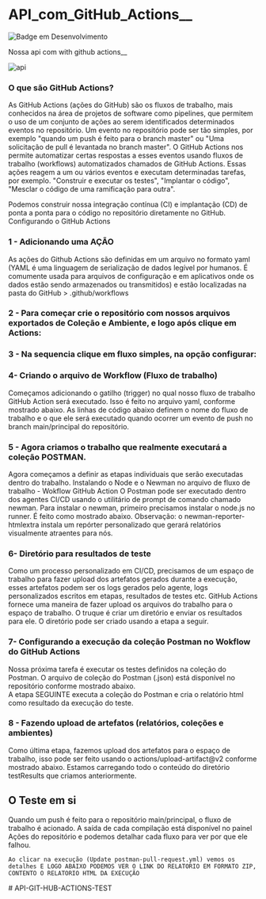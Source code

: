 # API_com_GitHub_Actions__
![Badge em Desenvolvimento](http://img.shields.io/static/v1?label=STATUS&message=%20CONCLUIDO&color=GREEN&style=for-the-badge)

Nossa api com with github actions__ 

![api](https://user-images.githubusercontent.com/33332202/174480260-f97d8667-463a-4041-862f-0fd2fadbfb95.jpg)

### O que são GitHub Actions?
As GitHub Actions (ações do GitHub) são os fluxos de trabalho, mais conhecidos na área de projetos de software como pipelines, que permitem o uso de um conjunto de ações ao serem identificados determinados eventos  no repositório. Um evento no repositório pode ser tão simples, por exemplo "quando um push é feito para o branch master" ou "Uma solicitação de pull é levantada no branch master". O GitHub Actions nos permite automatizar certas respostas a esses eventos usando fluxos de trabalho (workflows) automatizados chamados de GitHub Actions. Essas ações reagem a um ou vários eventos e executam determinadas tarefas, por exemplo. "Construir e executar os testes", "Implantar o código", "Mesclar o código de uma ramificação para outra".

Podemos construir nossa integração contínua (CI) e implantação (CD) de ponta a ponta para o código no repositório diretamente no GitHub.
Configurando o  GitHub Actions

### 1 - Adicionando uma AÇÃO
As ações do Github Actions são definidas em um arquivo no formato yaml (YAML é uma linguagem de serialização de dados legível por humanos. É comumente usada para arquivos de configuração e em aplicativos onde os dados estão sendo armazenados ou transmitidos) e estão localizadas na pasta do GitHub > .github/workflows
 
### 2 - Para começar crie o repositório com nossos arquivos exportados de Coleção e Ambiente, e logo após clique em Actions: 
 
### 3 - Na sequencia clique em fluxo simples, na opção configurar:
 
### 4- Criando o arquivo de Workflow (Fluxo de trabalho)
Começamos adicionando o gatilho (trigger) no qual nosso fluxo de trabalho GitHub Action será executado. Isso é feito no arquivo yaml, conforme mostrado abaixo. As linhas de código abaixo definem o nome do fluxo de trabalho e o que ele será executado quando ocorrer um evento de push no branch main/principal do repositório.
 
### 5 - Agora criamos o trabalho que realmente executará a coleção POSTMAN.
 
Agora começamos a definir as etapas individuais que serão executadas dentro do trabalho.
Instalando o Node e o Newman no arquivo de fluxo de trabalho - Wokflow GitHub Action 
O Postman pode ser executado dentro dos agentes CI/CD usando o utilitário de prompt de comando chamado newman. Para instalar o newman, primeiro precisamos instalar o node.js no runner. É feito como mostrado abaixo.
Observação: o newman-reporter-htmlextra instala um repórter personalizado que gerará relatórios visualmente atraentes para nós.
 
### 6- Diretório para resultados de teste
Como um processo personalizado em CI/CD, precisamos de um espaço de trabalho para fazer upload dos artefatos gerados durante a execução, esses artefatos podem ser os logs gerados pelo agente, logs personalizados escritos em etapas, resultados de testes etc. GitHub Actions fornece uma maneira de fazer upload os arquivos do trabalho para o espaço de trabalho. O truque é criar um diretório e enviar os resultados para ele. O diretório pode ser criado usando a etapa a seguir.
 

### 7- Configurando a execução da coleção Postman no Wokflow do GitHub Actions
Nossa próxima tarefa é executar os testes definidos na coleção do Postman. O arquivo de coleção do Postman (.json) está disponível no repositório conforme mostrado abaixo.  
A etapa SEGUINTE executa a coleção do Postman e cria o relatório html como resultado da execução do teste.
 
### 8 - Fazendo upload de artefatos (relatórios, coleções e ambientes)
Como última etapa, fazemos upload dos artefatos para o espaço de trabalho, isso pode ser feito usando o actions/upload-artifact@v2 conforme mostrado abaixo. Estamos carregando todo o conteúdo do diretório testResults que criamos anteriormente.
 

## O Teste em si
Quando um push é feito para o repositório main/principal, o fluxo de trabalho é acionado. A saída de cada compilação está disponível no painel Ações do repositório e podemos detalhar cada fluxo para ver por que ele falhou.
 
`Ao clicar na execução (Update postman-pull-request.yml) vemos os detalhes E LOGO ABAIXO PODEMOS VER O LINK DO RELATORIO EM FORMATO ZIP, CONTENTO O RELATORIO HTML DA EXECUÇÃO`
 

 

#   A P I - G I T - H U B - A C T I O N S - T E S T 
 
 
